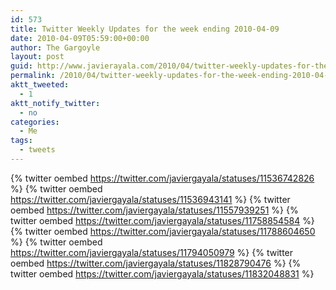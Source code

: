 ```yaml
---
id: 573
title: Twitter Weekly Updates for the week ending 2010-04-09
date: 2010-04-09T05:59:00+00:00
author: The Gargoyle
layout: post
guid: http://www.javierayala.com/2010/04/twitter-weekly-updates-for-the-week-ending-2010-04-09/
permalink: /2010/04/twitter-weekly-updates-for-the-week-ending-2010-04-09/
aktt_tweeted:
  - 1
aktt_notify_twitter:
  - no
categories:
  - Me
tags:
  - tweets
---
```


{% twitter oembed  https://twitter.com/javiergayala/statuses/11536742826 %}
{% twitter oembed  https://twitter.com/javiergayala/statuses/11536943141 %}
{% twitter oembed  https://twitter.com/javiergayala/statuses/11557939251 %}
{% twitter oembed  https://twitter.com/javiergayala/statuses/11758854584 %}
{% twitter oembed  https://twitter.com/javiergayala/statuses/11788604650 %}
{% twitter oembed  https://twitter.com/javiergayala/statuses/11794050979 %}
{% twitter oembed  https://twitter.com/javiergayala/statuses/11828790476 %}
{% twitter oembed  https://twitter.com/javiergayala/statuses/11832048831 %}
